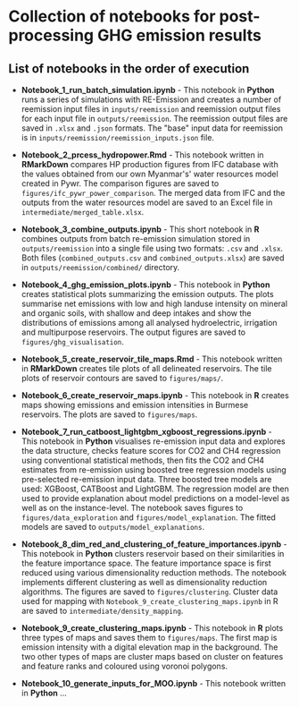 # Collection of notebooks for post-processing GHG emission results

## List of notebooks in the order of execution

* **Notebook_1_run_batch_simulation.ipynb** - This notebook in **Python** runs a series of simulations with RE-Emission and creates a number of reemission input files in `inputs/reemission` and reemission output files for each input file in `outputs/reemission`. The reemission output files are saved in `.xlsx` and `.json` formats. The "base" input data for reemission is in `inputs/reemission/reemission_inputs.json` file.

* **Notebook_2_prcess_hydropower.Rmd** - This notebook written in **RMarkDown** compares HP production figures from IFC database with the values obtained from our own Myanmar's' water resources model created in Pywr. The comparison figures are saved to `figures/ifc_pywr_power_comparison`. The merged data from IFC and the outputs from the water resources model are saved to an Excel file in `intermediate/merged_table.xlsx`.

* **Notebook_3_combine_outputs.ipynb** - This short notebook in **R** combines outputs from batch re-emission simulation stored in `outputs/reemission` into a single file using two formats: `.csv` and `.xlsx`. Both files (`combined_outputs.csv` and `combined_outputs.xlsx`) are saved in `outputs/reemission/combined/` directory.

* **Notebook_4_ghg_emission_plots.ipynb** - This notebook in **Python** creates statistical plots summarizing the emission outputs. The plots summarise net emissions with low and high landuse intensity on mineral and organic soils, with shallow and deep intakes and show the distributions of emissions among all analysed hydroelectric, irrigation and multipurpose reservoirs. The output figures are saved to `figures/ghg_visualisation`.

* **Notebook_5_create_reservoir_tile_maps.Rmd** - This notebook written in **RMarkDown** creates tile plots of all delineated reservoirs. The tile plots of reservoir contours are saved to `figures/maps/`.

* **Notebook_6_create_reservoir_maps.ipynb** - This notebook in **R** creates maps showing emissions and emission intensities in Burmese reservoirs. The plots are saved to `figures/maps`.

* **Notebook_7_run_catboost_lightgbm_xgboost_regressions.ipynb** - This notebook in **Python** visualises re-emission input data and explores the data structure, checks feature scores for CO2 and CH4 regression using conventional statistical methods, then fits the CO2 and CH4 estimates from re-emission using boosted tree regression models using pre-selected re-emission input data. Three boosted tree models are used: XGBoost, CATBoost and LightGBM. The regression model are then used to provide explanation about model predictions on a model-level as well as on the instance-level. The notebook saves figures to `figures/data_exploration` and `figures/model_explanation`. The fitted models are saved to `outputs/model_explanations`.

* **Notebook_8_dim_red_and_clustering_of_feature_importances.ipynb** - This notebook in **Python** clusters reservoir based on their similarities in the feature importance space. The feature importance space is first reduced using various dimensionality reduction methods. The notebook implements different clustering as well as dimensionality reduction algorithms. The figures are saved to `figures/clustering`. Cluster data used for mapping with `Notebook_9_create_clustering_maps.ipynb` in R are saved to `intermediate/density_mapping`.

* **Notebook_9_create_clustering_maps.ipynb** - This notebook in **R** plots three types of maps and saves them to `figures/maps`. The first map is emission intensity with a digital elevation map in the background. The two other types of maps are cluster maps based on cluster on features and feature ranks and coloured using voronoi polygons. 

* **Notebook_10_generate_inputs_for_MOO.ipynb** - This notebook written in **Python** ...


